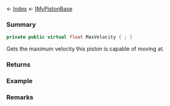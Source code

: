 ← [Index](Api-Index) ← [IMyPistonBase](Sandbox.ModAPI.Ingame.IMyPistonBase)

### Summary

```csharp
private public virtual float MaxVelocity { ; }
```

Gets the maximum velocity this piston is capable of moving at.

### Returns

### Example

### Remarks

